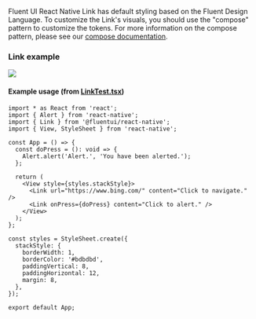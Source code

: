 Fluent UI React Native Link has default styling based on the Fluent Design Language. To customize the Link's visuals, you should use the "compose" pattern to customize the tokens. For more information on the compose pattern, please see our [compose documentation](https://github.com/microsoft/fluentui-react-native/blob/master/packages/framework/foundation-compose/README.md).

### Link example

<img src="https://static2.sharepointonline.com/files/fabric-cdn-prod_20200511.001/fabric-website/images/controls/cross/Link/Link_windows.PNG"/>

#### Example usage (from [LinkTest.tsx](https://github.com/microsoft/fluentui-react-native/blob/master/apps/fluent-tester/src/FluentTester/TestComponents/Link/LinkTest.tsx))

```tsx
import * as React from 'react';
import { Alert } from 'react-native';
import { Link } from '@fluentui/react-native';
import { View, StyleSheet } from 'react-native';

const App = () => {
  const doPress = (): void => {
    Alert.alert('Alert.', 'You have been alerted.');
  };

  return (
    <View style={styles.stackStyle}>
      <Link url="https://www.bing.com/" content="Click to navigate." />
      <Link onPress={doPress} content="Click to alert." />
    </View>
  );
};

const styles = StyleSheet.create({
  stackStyle: {
    borderWidth: 1,
    borderColor: '#bdbdbd',
    paddingVertical: 8,
    paddingHorizontal: 12,
    margin: 8,
  },
});

export default App;
```
